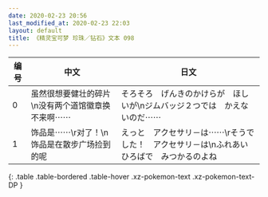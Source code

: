```yaml
---
date: 2020-02-23 20:56
last_modified_at: 2020-02-23 22:03
layout: default
title: 《精灵宝可梦 珍珠／钻石》文本 098
---
```

| 编号 | 中文 | 日文 |
| ---- | ---- | ---- |
| 0 | 虽然很想要健壮的碎片\n没有两个道馆徽章换不来啊⋯⋯ | そろそろ　げんきのかけらが　ほしいが\nジムバッジ２つでは　かえないのだ⋯⋯ |
| 1 | 饰品是⋯⋯\r对了！\n饰品是在散步广场捡到的呢 | えっと　アクセサリ－は⋯⋯\rそうでした！　アクセサリ－は\nふれあいひろばで　みつかるのよね |
{: .table .table-bordered .table-hover .xz-pokemon-text .xz-pokemon-text-DP }